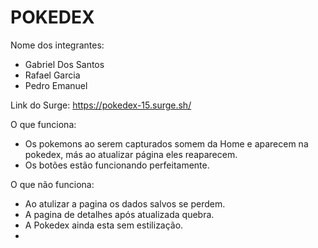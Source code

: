 # POKEDEX

Nome dos integrantes: 
- Gabriel Dos Santos
- Rafael Garcia
- Pedro Emanuel

Link do Surge: https://pokedex-15.surge.sh/

O que funciona:
- Os pokemons ao serem capturados somem da Home e aparecem na pokedex, más ao atualizar página eles reaparecem.
- Os botões estão funcionando perfeitamente.

O que não funciona: 
- Ao atulizar a pagina os dados salvos se perdem.
- A pagina de detalhes após atualizada quebra. 
- A Pokedex ainda esta sem estilização.
-
